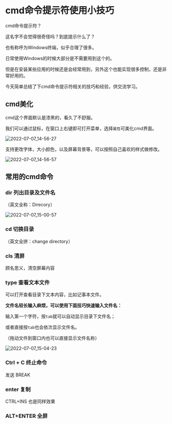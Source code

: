 # cmd命令提示符使用小技巧

cmd命令提示符？

这名字不会觉得很奇怪吗？到底提示什么了？

也有称呼为Windows终端，似乎合理了很多。

日常使用Windows的时候大部分是不需要用到这个的。

但是在安装某些应用的时候还是会经常用到，另外这个也能实现很多控制，还是非常好用的。

今天简单总结了下cmd命令提示符相关的技巧和经验，供交流学习。

## cmd美化

cmd这个界面默认是漆黑的，看久了不舒服。

我们可以通过鼠标，在窗口上右键即可打开菜单，选择`属性`可美化cmd界面。

![2022-07-07_14-56-27](https://pic.shejibiji.com/i/2022/07/07/62c683a0d771b.jpg)

支持更改字体，大小颜色，以及屏幕背景等，可以按照自己喜欢的样式做修改。

![2022-07-07_14-56-57](https://pic.shejibiji.com/i/2022/07/07/62c683beb5181.jpg)

## 常用的cmd命令

### dir 列出目录及文件名

（英文全称：Direcory）

![2022-07-07_15-00-57](https://pic.shejibiji.com/i/2022/07/07/62c684ae6f623.jpg)

### cd 切换目录

（英文全拼：change directory）

### cls 清屏

顾名思义，清空屏幕内容

### type 查看文本文件

可以打开查看目录下文本内容，比如记事本文件。

**文件名较长输入麻烦，可以使用下面技巧快速输入文件名：**

输入第一个字符，按`tab`就可以自动显示目录下文件名；

或者直接按`tab`也会依次显示文件名。

（拖动文件到窗口内也可以直接显示文件名称）

![2022-07-07_15-04-23](https://pic.shejibiji.com/i/2022/07/07/62c6857ef1585.jpg)

### Ctrl + C 终止命令

发送 BREAK

### enter 复制

CTRL+INS 也是同样效果

### ALT+ENTER 全屏